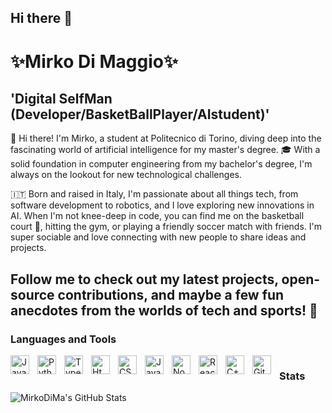 ## Hi there 👋
# ✨Mirko Di Maggio✨
## 'Digital SelfMan (Developer/BasketBallPlayer/AIstudent)'
👋 Hi there! I'm Mirko, a student at Politecnico di Torino, diving deep into the fascinating world of artificial intelligence for my master's degree. 🎓 With a solid foundation in computer engineering from my bachelor's degree, I'm always on the lookout for new technological challenges.

🇮🇹 Born and raised in Italy, I'm passionate about all things tech, from software development to robotics, and I love exploring new innovations in AI. When I'm not knee-deep in code, you can find me on the basketball court 🏀, hitting the gym, or playing a friendly soccer match with friends. I'm super sociable and love connecting with new people to share ideas and projects.

Follow me to check out my latest projects, open-source contributions, and maybe a few fun anecdotes from the worlds of tech and sports! 🚀
---
### Languages and Tools
<img align="left" alt="Java" width="30px" style="padding-right: 10px;" src="https://cdn.jsdelivr.net/gh/devicons/devicon/icons/java/java-original.svg"/>
<img align="left" alt="Python" width="30px" style="padding-right: 10px;" src="https://cdn.jsdelivr.net/gh/devicons/devicon/icons/python/python-plain.svg"/>
<img align="left" alt="TypeScript" width="30px" style="padding-right: 10px;" src="https://cdn.jsdelivr.net/gh/devicons/devicon/icons/typescript/typescript-plain.svg"/>
<img align="left" alt="Html" width="30px" style="padding-right: 10px;" src="https://cdn.jsdelivr.net/gh/devicons/devicon/icons/html5/html5-plain.svg"/>
<img align="left" alt="CSS" width="30px" style="padding-right: 10px;" src="https://cdn.jsdelivr.net/gh/devicons/devicon/icons/css3/css3-plain.svg"/>
<img align="left" alt="JavaScript" width="30px" style="padding-right: 10px;" src="https://cdn.jsdelivr.net/gh/devicons/devicon/icons/javascript/javascript-plain.svg"/>
<img align="left" alt="Node" width="30px" style="padding-right: 10px;" src="https://cdn.jsdelivr.net/gh/devicons/devicon/icons/nodejs/nodejs-original.svg"/>
<img align="left" alt="React" width="30px" style="padding-right: 10px;" src="https://cdn.jsdelivr.net/gh/devicons/devicon/icons/react/react-original.svg"/>
<img align="left" alt="C++" width="30px" style="padding-right: 10px;" src="https://cdn.jsdelivr.net/gh/devicons/devicon/icons/cplusplus/cplusplus-line.svg"/>
<img align="left" alt="Git" width="30px" style="padding-right: 10px;" src="https://cdn.jsdelivr.net/gh/devicons/devicon/icons/github/github-original.svg"/>

#

### Stats
![MirkoDiMa's GitHub Stats](https://github-readme-stats.vercel.app/api?username=MirkoDiMa&show_icons=true&theme=gruvbox)

